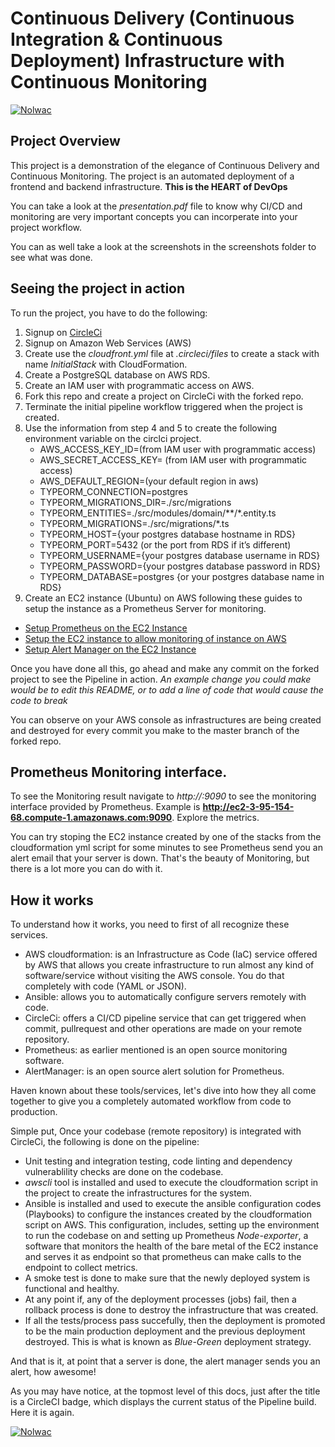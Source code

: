# Continuous Delivery (Continuous Integration & Continuous Deployment) Infrastructure with Continuous Monitoring

[![Nolwac](https://circleci.com/gh/Nolwac/continuous-delivery-infra.svg?style=svg)](https://circleci.com/gh/Nolwac/continuous-delivery-infra)

## Project Overview

This project is a demonstration of the elegance of Continuous Delivery and Continuous Monitoring. The project is an automated deployment of a frontend and backend infrastructure.
**This is the HEART of DevOps**

You can take a look at the *presentation.pdf* file to know why CI/CD and monitoring are very important concepts you can incorperate into your project workflow.

You can as well take a look at the screenshots in the screenshots folder to see what was done.

## Seeing the project in action

To run the project, you have to do the following:
1. Signup on [CircleCi](https://circleci.com)
2. Signup on Amazon Web Services (AWS)
3. Create use the *cloudfront.yml* file at *.circleci/files* to create a stack with name *InitialStack* with CloudFormation.
4. Create a PostgreSQL database on AWS RDS.
5. Create an IAM user with programmatic access on AWS.
7. Fork this repo and create a project on CircleCi with the forked repo.
8. Terminate the initial pipeline workflow triggered when the project is created.
9. Use the information from step 4 and 5 to create the following environment variable on the circlci project.
   * AWS_ACCESS_KEY_ID=(from IAM user with programmatic access)
   * AWS_SECRET_ACCESS_KEY= (from IAM user with programmatic access)
   * AWS_DEFAULT_REGION=(your default region in aws)
   * TYPEORM_CONNECTION=postgres
   * TYPEORM_MIGRATIONS_DIR=./src/migrations
   * TYPEORM_ENTITIES=./src/modules/domain/**/*.entity.ts
   * TYPEORM_MIGRATIONS=./src/migrations/*.ts
   * TYPEORM_HOST={your postgres database hostname in RDS}
   * TYPEORM_PORT=5432 (or the port from RDS if it’s different)
   * TYPEORM_USERNAME={your postgres database username in RDS}
   * TYPEORM_PASSWORD={your postgres database password in RDS}
   * TYPEORM_DATABASE=postgres {or your postgres database name in RDS}
10. Create an EC2 instance (Ubuntu) on AWS following these guides to setup the instance as a Prometheus Server for monitoring.
   * [Setup Prometheus on the EC2 Instance](https://codewizardly.com/prometheus-on-aws-ec2-part1/)
   * [Setup the EC2 instance to allow monitoring of instance on AWS](https://codewizardly.com/prometheus-on-aws-ec2-part3/)
   * [Setup Alert Manager on the EC2 Instance](https://codewizardly.com/prometheus-on-aws-ec2-part4/)

Once you have done all this, go ahead and make any commit on the forked project to see the Pipeline in action.
*An example change you could make would be to edit this README, or to add a line of code that would cause the code to break*

You can observe on your AWS console as infrastructures are being created and destroyed for every commit you make to the master branch of the forked repo.

## Prometheus Monitoring interface.
To see the Monitoring result navigate to *http://<EC2 Instance Public IP or Public DNS Name>:9090* to see the monitoring interface provided by Prometheus. Example is **http://ec2-3-95-154-68.compute-1.amazonaws.com:9090**.
Explore the metrics.

You can try stoping the EC2 instance created by one of the stacks from the cloudformation yml script for some minutes to see Prometheus send you an alert email that your server is down. That's the beauty of Monitoring, but there is a lot more you can do with it.

## How it works
To understand how it works, you need to first of all recognize these services.
* AWS cloudformation: is an Infrastructure as Code (IaC) service offered by AWS that allows you create infrastructure to run almost any kind of software/service without visiting the AWS console. You do that completely with code (YAML or JSON).
* Ansible: allows you to automatically configure servers remotely with code.
* CircleCi: offers a CI/CD pipeline service that can get triggered when commit, pullrequest and other operations are made on your remote repository.
* Prometheus: as earlier mentioned is an open source monitoring software.
* AlertManager: is an open source alert solution for Prometheus.

Haven known about these tools/services, let's dive into how they all come together to give you a completely automated workflow from code to production.

Simple put, Once your codebase (remote repository) is integrated with CircleCi, the following is done on the pipeline:
* Unit testing and integration testing, code linting and dependency vulnerablility checks are done on the codebase.
* *awscli* tool is installed and used to execute the cloudformation script in the project to create the infrastructures for the system.
* Ansible is installed and used to execute the ansible configuration codes (Playbooks) to configure the instances created by the cloudformation script on AWS. This configuration, includes, setting up the environment to run the codebase on and setting up Prometheus *Node-exporter*, a software that monitors the health of the bare metal of the EC2 instance and serves it as endpoint so that prometheus can make calls to the endpoint to collect metrics.
* A smoke test is done to make sure that the newly deployed system is functional and healthy.
* At any point if, any of the deployment processes (jobs) fail, then a rollback process is done to destroy the infrastructure that was created.
* If all the tests/process pass succefully, then the deployment is promoted to be the main production deployment and the previous deployment destroyed. This is what is known as *Blue-Green* deployment strategy.

And that is it, at point that a server is done, the alert manager sends you an alert, how awesome!

As you may have notice, at the topmost level of this docs, just after the title is a CircleCI badge, which displays the current status of the Pipeline build. Here it is again.

[![Nolwac](https://circleci.com/gh/Nolwac/kubernetes-ml-microservice.svg?style=svg)](https://circleci.com/gh/Nolwac/kubernetes-ml-microservice)